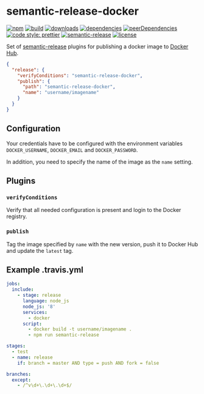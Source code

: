 # semantic-release-docker

[![npm](https://img.shields.io/npm/v/semantic-release-docker.svg)](https://www.npmjs.com/package/felixfbecker/semantic-release-docker)
[![build](https://img.shields.io/travis/felixfbecker/semantic-release-docker.svg)](https://travis-ci.org/felixfbecker/semantic-release-docker)
[![downloads](https://img.shields.io/npm/dt/semantic-release-docker.svg)](https://www.npmjs.com/package/semantic-release-docker)
[![dependencies](https://img.shields.io/david/felixfbecker/semantic-release-docker.svg)](https://david-dm.org/felixfbecker/semantic-release-docker)
[![peerDependencies](https://david-dm.org/felixfbecker/semantic-release-docker/peer-status.svg)](https://david-dm.org/felixfbecker/semantic-release-docker?type=peer)
[![code style: prettier](https://img.shields.io/badge/code_style-prettier-ff69b4.svg)](https://github.com/prettier/prettier)
[![semantic-release](https://img.shields.io/badge/%20%20%F0%9F%93%A6%F0%9F%9A%80-semantic--release-e10079.svg)](https://github.com/semantic-release/semantic-release)
[![license](https://img.shields.io/npm/l/semantic-release-docker.svg)](https://github.com/felixfbecker/semantic-release-docker/blob/master/LICENSE)

Set of [semantic-release](https://github.com/semantic-release/semantic-release) plugins for publishing a docker image to
[Docker Hub](https://hub.docker.com/).

```json
{
  "release": {
    "verifyConditions": "semantic-release-docker",
    "publish": {
      "path": "semantic-release-docker",
      "name": "username/imagename"
    }
  }
}
```

## Configuration

Your credentials have to be configured with the environment variables `DOCKER_USERNAME`, `DOCKER_EMAIL` and
`DOCKER_PASSWORD`.

In addition, you need to specify the name of the image as the `name` setting.

## Plugins

### `verifyConditions`

Verify that all needed configuration is present and login to the Docker registry.

### `publish`

Tag the image specified by `name` with the new version, push it to Docker Hub and update the `latest` tag.

## Example .travis.yml

```yml
jobs:
  include:
    - stage: release
      language: node_js
      node_js: '8'
      services:
        - docker
      script:
        - docker build -t username/imagename .
        - npm run semantic-release

stages:
  - test
  - name: release
    if: branch = master AND type = push AND fork = false

branches:
  except:
    - /^v\d+\.\d+\.\d+$/
```
